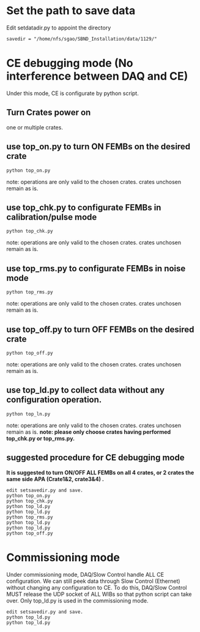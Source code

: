 # Set the path to save data
Edit setdatadir.py to appoint the directory
```
savedir = "/home/nfs/sgao/SBND_Installation/data/1129/"
```
# CE debugging mode (No interference between DAQ and CE)
Under this mode, CE is configurate by python script. 
 ## Turn Crates power on
one or multiple crates. 
## use top_on.py to turn ON FEMBs on the desired crate
```
python top_on.py
```
note: operations are only valid to the chosen crates. crates unchosen remain as is.

## use top_chk.py to configurate FEMBs in calibration/pulse mode
```
python top_chk.py
```
note: operations are only valid to the chosen crates. crates unchosen remain as is.
 
## use top_rms.py to configurate FEMBs in noise mode
```
python top_rms.py
```
note: operations are only valid to the chosen crates. crates unchosen remain as is.

## use top_off.py to turn OFF FEMBs on the desired crate
```
python top_off.py
```
note: operations are only valid to the chosen crates. crates unchosen remain as is.

## use top_ld.py to collect data without any configuration operation. 
```
python top_ln.py
```
note: operations are only valid to the chosen crates. crates unchosen remain as is.
**note: please only choose crates having performed top_chk.py or top_rms.py.** 

## suggested procedure for CE debugging mode
**It is suggested to turn ON/OFF ALL FEMBs on all 4 crates, or 2 crates the same side APA (Crate1&2, crate3&4) .** 
```
edit setsavedir.py and save.  
python top_on.py  
python top_chk.py  
python top_ld.py  
python top_ld.py  
python top_rms.py  
python top_ld.py  
python top_ld.py  
python top_off.py  
```

# Commissioning mode 
Under commissioning mode, DAQ/Slow Control handle ALL CE configuration.
We can still peek data through Slow Control (Ethernet) without changing any configuration to CE. 
To do this, DAQ/Slow Control MUST release the UDP socket of ALL WIBs so that python script can take over. 
Only top_ld.py is used in the commissioning mode. 

```
edit setsavedir.py and save.  
python top_ld.py  
python top_ld.py  
```
